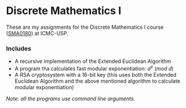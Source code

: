 # Discrete Mathematics I
These are my assignments for the Discrete Mathematics I course ([SMA0180](https://uspdigital.usp.br/jupiterweb/obterDisciplina?sgldis=SMA0180)) at ICMC-USP.

### Includes
- A recursive implementation of the Extended Euclidean Algorithm
- A program tha calculates fast modular exponentiation: $a^e\ (mod\ d)$
- A RSA cryptosystem with a 16-bit key (this uses both the Extended Euclidean Algorithm and the above mentioned algorithm to calculate modular exponentiation)

*Note: all the programs use command line arguments.*